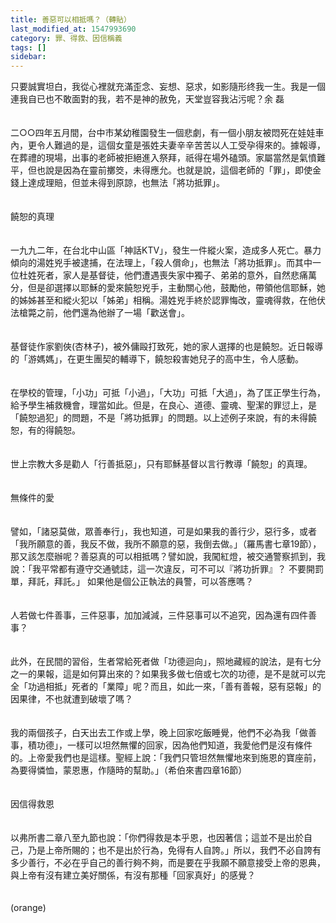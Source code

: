 ```yaml
---
title: 善惡可以相抵嗎？（轉貼）
last_modified_at: 1547993690
category: 罪、得救、因信稱義
tags: []
sidebar: 
---
```


<p>只要誠實坦白，我從心裡就充滿歪念、妄想、惡求，如影隨形终我一生。我是一個連我自已也不敢面對的我，若不是神的赦免，天堂豈容我沾污呢？<!--more-->余 磊 <br/><br/><br/>二○○四年五月間，台中市某幼稚園發生一個悲劇，有一個小朋友被悶死在娃娃車內，更令人難過的是，這個女童是張姓夫妻辛辛苦苦以人工受孕得來的。據報導，在葬禮的現場，出事的老師被拒絕進入祭拜，祇得在場外磕頭。家屬當然是氣憤難平，但也說是因為在靈前擲筊，未得應允。也就是說，這個老師的「罪」，即使金錢上達成理賠，但並未得到原諒，也無法「將功抵罪」。<br/><br/><br/>饒恕的真理<br/><br/><br/>一九九二年，在台北中山區「神話KTV」，發生一件縱火案，造成多人死亡。暴力傾向的湯姓兇手被逮捕，在法理上，「殺人償命」，也無法「將功抵罪」。而其中一位杜姓死者，家人是基督徒，他們遭遇喪失家中獨子、弟弟的意外，自然悲痛萬分，但是卻選擇以耶穌的愛來饒恕兇手，主動關心他，鼓勵他，帶領他信耶穌，她的姊姊甚至和縱火犯以「姊弟」相稱。湯姓兇手終於認罪悔改，靈魂得救，在他伏法槍斃之前，他們還為他辦了一場「歡送會」。<br/><br/><br/>基督徒作家劉俠(杏林子)，被外傭毆打致死，她的家人選擇的也是饒恕。近日報導的「游媽媽」，在更生團契的輔導下，饒恕殺害她兒子的高中生，令人感動。 <br/><br/><br/>在學校的管理，「小功」可抵「小過」，「大功」可抵「大過」，為了匡正學生行為，給予學生補救機會，理當如此。但是，在良心、道德、靈魂、聖潔的罪愆上，是「饒恕過犯」的問題，不是「將功抵罪」的問題。以上述例子來說，有的未得饒恕，有的得饒恕。<br/><br/><br/>世上宗教大多是勸人「行善抵惡」，只有耶穌基督以言行教導「饒恕」的真理。<br/><br/><br/>無條件的愛<br/><br/><br/>譬如，「諸惡莫做，眾善奉行」，我也知道，可是如果我的善行少，惡行多，或者「我所願意的善，我反不做，我所不願意的惡，我倒去做。」（羅馬書七章19節），那又該怎麼辦呢？善惡真的可以相抵嗎？譬如說，我闖紅燈，被交通警察抓到，我說：「我平常都有遵守交通號誌，這一次違反，可不可以『將功折罪』？ 不要開罰單，拜託，拜託。」 如果他是個公正執法的員警，可以答應嗎？<br/><br/><br/>人若做七件善事，三件惡事，加加減減，三件惡事可以不追究，因為還有四件善事？<br/><br/><br/>此外，在民間的習俗，生者常給死者做「功德迴向」，照地藏經的說法，是有七分之一的果報，這是如何算出來的？如果我多做七倍或七次的功德，是不是就可以完全「功過相抵」死者的「業障」呢？而且，如此一來，「善有善報，惡有惡報」的因果律，不也就遭到破壞了嗎？<br/><br/><br/>我的兩個孩子，白天出去工作或上學，晚上回家吃飯睡覺，他們不必為我「做善事，積功德」，一樣可以坦然無懼的回家，因為他們知道，我愛他們是沒有條件的。上帝愛我們也是這樣。聖經上說：「我們只管坦然無懼地來到施恩的寶座前，為要得憐恤，蒙恩惠，作隨時的幫助。」（希伯來書四章16節）<br/><br/><br/>因信得救恩<br/><br/><br/>以弗所書二章八至九節也說：「你們得救是本乎恩，也因著信；這並不是出於自己，乃是上帝所賜的；也不是出於行為，免得有人自誇。」所以，我們不必自誇有多少善行，不必在乎自己的善行夠不夠，而是要在乎我願不願意接受上帝的恩典，與上帝有沒有建立美好關係，有沒有那種「回家真好」的感覺？<br/><br/><br/>(orange)<br/><br/><br/><br/><br/><br/><br/><br/><br/>
</p>